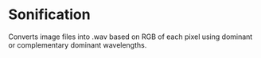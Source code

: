 # Sonification
Converts image files into .wav based on RGB of each pixel using dominant or complementary dominant wavelengths.
